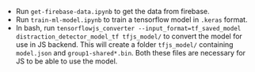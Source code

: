 - Run `get-firebase-data.ipynb` to get the data from firebase.
- Run `train-ml-model.ipynb` to train a tensorflow model in `.keras` format.
- In bash, run `tensorflowjs_converter --input_format=tf_saved_model distraction_detector_model_tf tfjs_model/` to convert the model for use in JS backend. This will create a folder `tfjs_model/` containing `model.json` and `group1-shared*.bin`. Both these files are necessary for JS to be able to use the model.